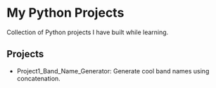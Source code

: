 # My Python Projects

Collection of Python projects I have built while learning.

## Projects

- Project1_Band_Name_Generator: Generate cool band names using concatenation.
